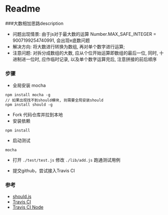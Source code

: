 # Readme
###大数相加思路description
- 问题出现情景: 由于js对于最大数的运算 Number.MAX_SAFE_INTEGER = 9007199254740991, 会出现e底数问题
- 解决方向: 将大数进行转换为数组, 再对单个数字进行运算;
- 注意问题: 对拆分成数组的大数, 应从个位开始运算即数组的最后一位, 同时, 十进制进一位时, 应作临时记录, 以及单个数字运算完后, 注意拼接的前后顺序
### 步骤

* 全局安装 mocha

```
npm install mocha -g
// 如果出现找不到should模块, 则需要全局安装should
npm install should -g
```

* Fork 代码仓库并拉到本地
* 安装依赖

```
npm install
```

* 启动测试

```
mocha
```

* 打开 `./test/test.js` 修改 `./lib/add.js` 跑通测试用例 

* 提交github，尝试接入Travis CI

### 参考

* [should.js](https://github.com/shouldjs/should.js)
* [Travis CI](https://www.travis-ci.org/)
* [Travis CI Node](https://docs.travis-ci.com/user/languages/javascript-with-nodejs/)